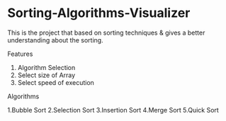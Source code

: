# Sorting-Algorithms-Visualizer
This is the project that based on sorting techniques & gives a better understanding about the sorting.

Features
1. Algorithm Selection
2. Select size of Array
3. Select speed of execution

Algorithms

1.Bubble Sort
2.Selection Sort
3.Insertion Sort
4.Merge Sort
5.Quick Sort 
